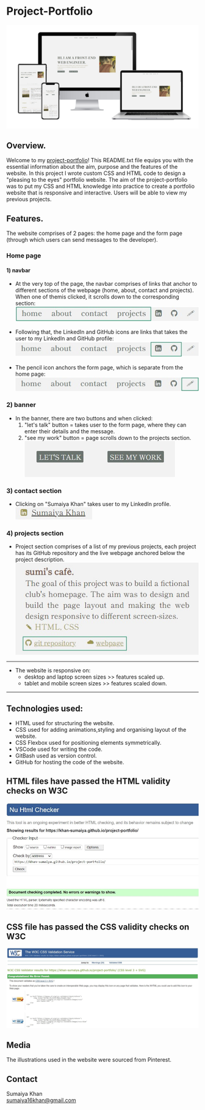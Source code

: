 # Project-Portfolio<br>
![Picture of the website on various viewports](readme-images/portfolio-different-viewports.jpg)

## Overview.
Welcome to my [project-portfolio](https://khan-sumaiya.github.io/project-portfolio/)!
This README.txt file equips you with the essential information about the aim, purpose and the features of the website.
In this project I wrote custom CSS and HTML code to design a "pleasing to the eyes" portfolio website. The aim of the project-portfolio was to put my CSS and HTML knowledge into practice to create a portfolio website that is responsive and interactive. Users will be able to view my previous projects.

## Features.
The website comprises of 2 pages: the home page and the form page (through which users can send messages to the developer).

### Home page
#### 1)  navbar
- At the very top of the page, the navbar comprises of links that anchor to different sections of the webpage (home, about, contact and projects). When one of themis clicked, it scrolls down to the corresponding section:<br>
![Picture of the navbar of home page](readme-images/main-navbar-items.jpg) <br><br>
- Following that, the LinkedIn and GitHub icons are links that takes the user to my LinkedIn and GitHub profile:<br>
![Picture of the navbar of home page](readme-images/main-navbar-links.jpg)<br><br>
- The pencil icon anchors the form page, which is separate from the home page:<br>
![Picture of the navbar of home page](readme-images/main-navbar-form-link.jpg)<br>

### 2) banner
- In the banner, there are two buttons and when clicked:
  1) "let's talk" button = takes user to the form page, where they can enter their details and the message.
  2) "see my work" button = page scrolls down to the projects section.<br>
![Picture of the navbar of home page](readme-images/banner-options.jpg)

### 3) contact section
- Clicking on "Sumaiya Khan" takes user to my LinkedIn profile.<br>
![Picture of the contact sections in home page](readme-images/contact-linkedin-link.jpg)

### 4) projects section
- Project section comprises of a list of my previous projects, each project has its GitHub repository and the live webpage anchored below the project description.<br>
![Picture of a project description and links in home page](readme-images/project-links.jpg)

<hr>

- The website is responsive on:
   - desktop and laptop screen sizes >> features scaled up.
   - tablet and mobile screen sizes >> features scaled down.

<hr>

## Technologies used:
  - HTML used for structuring the website.
  - CSS used for adding animations,styling and organising layout of the website.
  - CSS Flexbox used for positioning elements symmetrically.
  - VSCode used for writing the code.
  - GitBash used as version control.
  - GitHub for hosting the code of the website.

## HTML files have passed the HTML validity checks on W3C
![Picture of HTML validation results](readme-images/HTML-code-validation-results.jpg)

## CSS file has passed the CSS validity checks on W3C
![Picture of CSS validation results](readme-images/CSS-code-validation-results.jpg)

## Media
The illustrations used in the website were sourced from Pinterest.

## Contact
Sumaiya Khan <br>
sumaiya16khan@gmail.com
